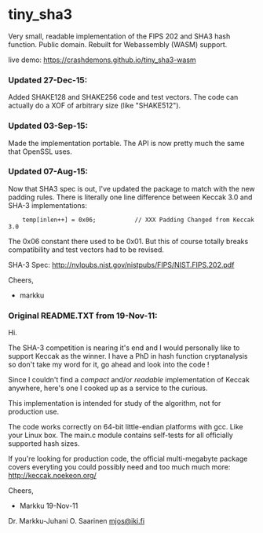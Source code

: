 # tiny_sha3
Very small, readable implementation of the FIPS 202 and SHA3 hash function.
Public domain.  Rebuilt for Webassembly (WASM) support.

live demo: https://crashdemons.github.io/tiny_sha3-wasm

### Updated 27-Dec-15:

Added SHAKE128 and SHAKE256 code and test vectors. The code can actually do
a XOF of arbitrary size (like "SHAKE512").


### Updated 03-Sep-15:

Made the implementation portable. The API is now pretty much the
same that OpenSSL uses. 


### Updated 07-Aug-15:

Now that SHA3 spec is out, I've updated the package to match with the
new padding rules. There is literally one line difference between 
Keccak 3.0 and SHA-3 implementations:

```
    temp[inlen++] = 0x06;           // XXX Padding Changed from Keccak 3.0
```

The 0x06 constant there used to be 0x01. But this of course totally 
breaks compatibility and test vectors had to be revised.

SHA-3 Spec: http://nvlpubs.nist.gov/nistpubs/FIPS/NIST.FIPS.202.pdf

Cheers,
- markku


### Original README.TXT from 19-Nov-11:

Hi.

The SHA-3 competition is nearing it's end and I would personally like
to support Keccak as the winner. I have a PhD in hash function cryptanalysis
so don't take my word for it, go ahead and look into the code !

Since I couldn't find a *compact* and/or *readable* implementation of Keccak
anywhere, here's one I cooked up as a service to the curious.

This implementation is intended for study of the algorithm, not for
production use.

The code works correctly on 64-bit little-endian platforms with gcc.
Like your Linux box. The main.c module contains self-tests for all
officially supported hash sizes.

If you're looking for production code, the official multi-megabyte package
covers everyting you could possibly need and too much much more:
http://keccak.noekeon.org/

Cheers,
- Markku  19-Nov-11

Dr. Markku-Juhani O. Saarinen <mjos@iki.fi>
